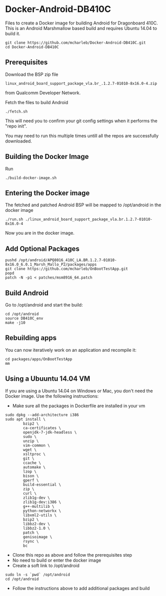 # Docker-Android-DB410C

Files to create a Docker image for building Android for Dragonboard 410C.
This is an Android Marshmallow based build and requires Ubuntu 14.04 to build it.

```
git clone https://github.com/mcharleb/Docker-Android-DB410C.git
cd Docker-Android-DB410C
```

## Prerequisites

Download the BSP zip file
```
linux_android_board_support_package_vla.br_.1.2.7-01010-8x16.0-4.zip
```
from Qualcomm Developer Network.

Fetch the files to build Android
```
./fetch.sh
```
This will need you to confirm your git config settings when it performs the "repo init".

You may need to run this multiple times untill all the repos are successfully downloaded.

## Building the Docker Image

Run
```
./build-docker-image.sh
```

## Entering the Docker image

The fetched and patched Android BSP will be mapped to /opt/android in the docker image

```
./run.sh ./linux_android_board_support_package_vla.br.1.2.7-01010-8x16.0-4
```
Now you are in the docker image.

## Add Optional Packages

```
pushd /opt/android/APQ8016_410C_LA.BR.1.2.7-01010-8x16.0_6.0.1_Marsh_Mallo_P2/packages/apps
git clone https://github.com/mcharleb/OnBootTestApp.git
popd
patch -N -p1 < patches/msm8916_64.patch
```

## Build Android

Go to /opt/android and start the build:
```
cd /opt/android
source DB410C_env
make -j10
```

## Rebuilding apps

You can now iteratively work on an application and recompile it:
```
cd packages/apps/OnBootTestApp
mm
```
## Using a Ubuuntu 14.04 VM

If you are using a Ubuntu 14.04 on Windows or Mac, you don't need the Docker image.
Use the following instructions:

- Make sure all the packages in Dockerfile are installed in your vm
```
sudo dpkg --add-architecture i386
sudo apt install \
		bzip2 \
		ca-certificates \
		openjdk-7-jdk-headless \
		sudo \
		unzip \
		vim-common \
		wget \
		xsltproc \
		git \
		ccache \
		automake \
		lzop \
		bison \
		gperf \
		build-essential \
		zip \
		curl \
		zlib1g-dev \
		zlib1g-dev:i386 \
		g++-multilib \
		python-networkx \
		libxml2-utils \
		bzip2 \
		libbz2-dev \
		libbz2-1.0 \
		patch \
		genisoimage \
		rsync \
		bc
```
- Clone this repo as above and follow the prerequisites step
- No need to build or enter the docker image
- Create a soft link to /opt/android
```
sudo ln -s `pwd` /opt/android
cd /opt/android
```
- Follow the instructions above to add additional packages and build
